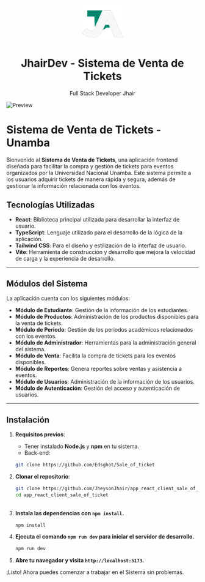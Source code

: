 <div align="center">
    <a href="https://github.com/JheysonJhair/app_react_client_sale_of_ticket">
      <img src="public/Logo.png" width="108px" />
    </a>
    <h1>JhairDev - Sistema de Venta de Tickets</h1>
    <p align="center">
        Full Stack Developer Jhair
    </p>
</div>

![Preview](public/preview.png)

# Sistema de Venta de Tickets -  Unamba

Bienvenido al **Sistema de Venta de Tickets**, una aplicación frontend diseñada para facilitar la compra y gestión de tickets para eventos organizados por la Universidad Nacional Unamba. Este sistema permite a los usuarios adquirir tickets de manera rápida y segura, además de gestionar la información relacionada con los eventos.

## Tecnologías Utilizadas

- **React**: Biblioteca principal utilizada para desarrollar la interfaz de usuario.
- **TypeScript**: Lenguaje utilizado para el desarrollo de la lógica de la aplicación.
- **Tailwind CSS**: Para el diseño y estilización de la interfaz de usuario.
- **Vite**: Herramienta de construcción y desarrollo que mejora la velocidad de carga y la experiencia de desarrollo.


---

## Módulos del Sistema

La aplicación cuenta con los siguientes módulos:

- **Módulo de Estudiante**: Gestión de la información de los estudiantes.
- **Módulo de Productos**: Administración de los productos disponibles para la venta de tickets.
- **Módulo de Periodo**: Gestión de los periodos académicos relacionados con los eventos.
- **Módulo de Administrador**: Herramientas para la administración general del sistema.
- **Módulo de Venta**: Facilita la compra de tickets para los eventos disponibles.
- **Módulo de Reportes**: Genera reportes sobre ventas y asistencia a eventos.
- **Módulo de Usuarios**: Administración de la información de los usuarios.
- **Módulo de Autenticación**: Gestión del acceso y autenticación de usuarios.

---

## Instalación

1. **Requisitos previos**:
   - Tener instalado **Node.js** y **npm** en tu sistema.
   - Back-end:

    ```bash
    git clone https://github.com/Edsghot/Sale_of_ticket

2. **Clonar el repositorio**:
   ```bash
   git clone https://github.com/JheysonJhair/app_react_client_sale_of_ticket.git
   cd app_react_client_sale_of_ticket



3. **Instala las dependencias con `npm install`.**

    ```bash
    npm install
    ```

3. **Ejecuta el comando `npm run dev` para iniciar el servidor de desarrollo.**
    
    ```bash
    npm run dev
    ```

4. **Abre tu navegador y visita `http://localhost:5173`.**

¡Listo! Ahora puedes comenzar a trabajar en el Sistema sin problemas.
